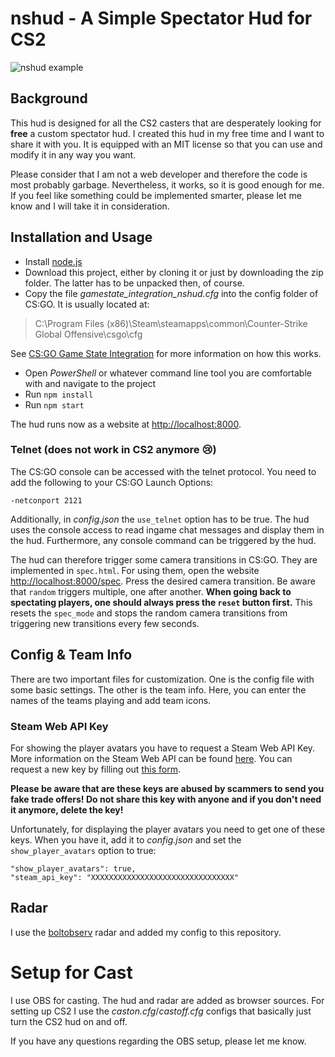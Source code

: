 # nshud - A Simple Spectator Hud for CS2
![nshud example](nshud-example.png)
## Background
This hud is designed for all the CS2 casters that are desperately looking for **free** a custom spectator hud. I created this hud in my free time and I want to share it with you. It is equipped with an MIT license so that you can use and modify it in any way you want.

Please consider that I am not a web developer and therefore the code is most probably garbage. Nevertheless, it works, so it is good enough for me. If you feel like something could be implemented smarter, please let me know and I will take it in consideration.

## Installation and Usage
- Install [node.js](https://nodejs.org/en/)
- Download this project, either by cloning it or just by downloading the zip folder. The latter has to be unpacked then, of course.
- Copy the file *gamestate_integration_nshud.cfg* into the config folder of CS:GO. It is usually located at:
> C:\Program Files (x86)\Steam\steamapps\common\Counter-Strike Global Offensive\csgo\cfg 

See [CS:GO Game State Integration](https://developer.valvesoftware.com/wiki/Counter-Strike:_Global_Offensive_Game_State_Integration) for more information on how this works.
- Open *PowerShell* or whatever command line tool you are comfortable with and navigate to the project
- Run `npm install`
- Run `npm start`

The hud runs now as a website at [http://localhost:8000](http://localhost:8000).

### Telnet (does not work in CS2 anymore 😢)
The CS:GO console can be accessed with the telnet protocol. You need to add the following to your CS:GO Launch Options:
```
-netconport 2121
```
Additionally, in *config.json* the `use_telnet` option has to be true.
The hud uses the console access to read ingame chat messages and display them in the hud. Furthermore, any console command can be triggered by the hud. 

The hud can therefore trigger some camera transitions in CS:GO. They are implemented in `spec.html`. For using them, open the website [http://localhost:8000/spec](http://localhost:8000/spec). Press the desired camera transition. Be aware that `random` triggers multiple, one after another.
**When going back to spectating players, one should always press the `reset` button first.** This resets the `spec_mode` and stops the random camera transitions from triggering new transitions every few seconds.

## Config & Team Info
There are two important files for customization. One is the config file with some basic settings. The other is the team info. Here, you can enter the names of the teams playing and add team icons.

### Steam Web API Key
For showing the player avatars you have to request a Steam Web API Key. More information on the Steam Web API can be found [here](https://steamcommunity.com/dev). You can request a new key by filling out [this form](https://steamcommunity.com/dev/apikey). 

**Please be aware that are these keys are abused by scammers to send you fake trade offers! Do not share this key with anyone and if you don't need it anymore, delete the key!**

Unfortunately, for displaying the player avatars you need to get one of these keys. When you have it, add it to *config.json* and set the `show_player_avatars` option to true:
```
"show_player_avatars": true,
"steam_api_key": "XXXXXXXXXXXXXXXXXXXXXXXXXXXXXXXX"
```

## Radar
I use the [boltobserv](https://github.com/boltgolt/boltobserv) radar and added my config to this repository.

# Setup for Cast
I use OBS for casting. The hud and radar are added as browser sources. For setting up CS2 I use the *caston.cfg*/*castoff.cfg* configs that basically just turn the CS2 hud on and off.

If you have any questions regarding the OBS setup, please let me know.
